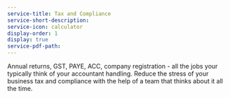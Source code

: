 ```yaml
---
service-title: Tax and Compliance
service-short-description:
service-icon: calculator
display-order: 1
display: true
service-pdf-path: 
---
```

Annual returns, GST, PAYE, ACC, company registration - all the jobs your typically think of your accountant handling. Reduce the stress of your business tax and compliance with the help of a team that thinks about it all the time.
